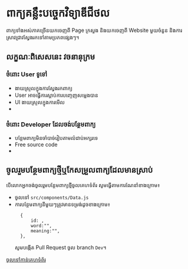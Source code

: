 # ពាក្យគន្លឹះបច្ចេកវិទ្យាឌីជីថល

ពាក្យទាំងអស់ភាគច្រើនយកចេញពី Page ក្រសួង និងយកចេញពី Website មួយចំនួន និងការស្រាវជ្រាវស្វែងរកទៅតាមប្រភពផ្សេងៗ។

## លក្ខណៈពិសេសនេះ វចនានុក្រម

### ចំពោះ User ទូទៅ

- ងាយស្រួលក្នុងការស្វែងរកពាក្យ
- User អាចធ្វើការស្តាប់ការបញ្ចេញសម្លេងបាន
- UI ងាយស្រួលក្នុងការមើល
- 

### ចំពោះ Developer ដែលចង់បន្ថែមពាក្យ

- បន្ថែមពាក្យមិនចាំបាច់រៀបតាមលំដាប់អក្សរទេ
- Free source code
- 

## ចូលរួមបន្ថែមពាក្យថ្មីឬកែសម្រួលពាក្យដែលមានស្រាប់

បើលោកអ្នកចង់ចូលរួមបន្ថែមពាក្យថ្មីចូលគេហទំព័រ សូមធ្វើតាមការណែនាំខាងក្រោម៖

- ចូលទៅ `src/components/Data.js`
- ការបន្ថែមពាក្យនីមួយៗត្រូវមានទម្រង់ដូចខាងក្រោម៖​
  ```
    {
        id: ,
        word:"",
        meaning:"",
    },
  ```
  សូមបង្កើត Pull Request ចូល branch `Dev`។

[ចូលទៅកាន់គេហទំព័រ](https://dictionary-reactjs.vercel.app)
